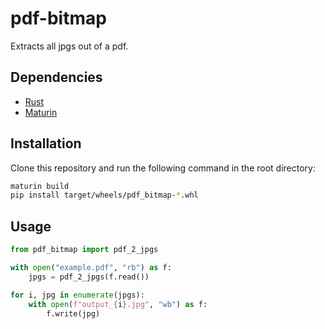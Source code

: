 # pdf-bitmap

Extracts all jpgs out of a pdf.

## Dependencies

- [Rust](https://www.rust-lang.org/)
- [Maturin](https://github.com/PyO3/maturin)

## Installation

Clone this repository and run the following command in the root directory:

```bash
maturin build
pip install target/wheels/pdf_bitmap-*.whl
```

## Usage

```python
from pdf_bitmap import pdf_2_jpgs

with open("example.pdf", "rb") as f:
    jpgs = pdf_2_jpgs(f.read())

for i, jpg in enumerate(jpgs):
    with open(f"output_{i}.jpg", "wb") as f:
        f.write(jpg)
```

